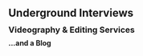 <h2 style="margin-bottom: 0.5em;">Underground Interviews</h2>
<h3 style="margin-top: 0.5em; margin-bottom: 0.5em;">Videography & Editing Services</h3>
<h4 style="margin-top: 0.5em;">...and a Blog</h4>
